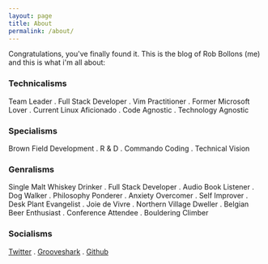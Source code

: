 ```yaml
---
layout: page
title: About
permalink: /about/
---
```


Congratulations, you've finally found it. This is the blog of Rob Bollons (me) and this is what i'm all about:

### Technicalisms
Team Leader . Full Stack Developer . Vim Practitioner . Former Microsoft Lover . Current Linux Aficionado . Code Agnostic . Technology Agnostic

### Specialisms
Brown Field Development . R & D . Commando Coding . Technical Vision

### Genralisms
Single Malt Whiskey Drinker . Full Stack Developer . Audio Book Listener . Dog Walker . Philosophy Ponderer . Anxiety Overcomer . Self Improver . Desk Plant Evangelist . Joie de Vivre . Northern Village Dweller . Belgian Beer Enthusiast . Conference Attendee . Bouldering Climber

### Socialisms
[Twitter](https://twitter.com/robbollons) . [Grooveshark](https://grooveshark.com/#!/robbollons) . [Github](https://github.com/robbollons)
